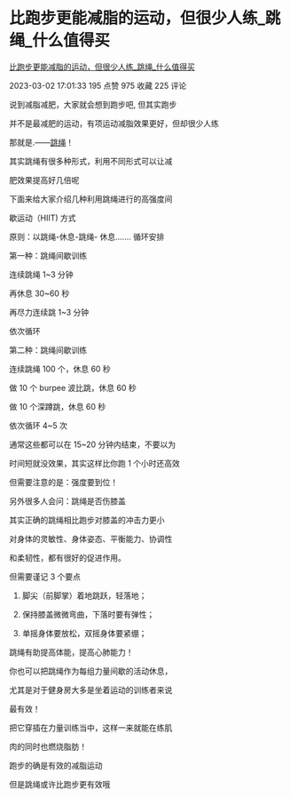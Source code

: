 # 比跑步更能减脂的运动，但很少人练_跳绳_什么值得买
[比跑步更能减脂的运动，但很少人练_跳绳_什么值得买](https://post.smzdm.com/p/akk85d59/) 

 2023-03-02 17:01:33 195 点赞 975 收藏 225 评论

说到减脂减肥，大家就会想到跑步吧, 但其实跑步

并不是最减肥的运动，有项运动减脂效果更好，但却很少人练


那就是.——[跳绳](https://www.smzdm.com/fenlei/tiaosheng/)！

其实跳绳有很多种形式，利用不同形式可以让减

肥效果提高好几倍呢

下面来给大家介绍几种利用跳绳进行的高强度间

歇运动（HIIT) 方式

原则：以跳绳-休息-跳绳- 休息….… 循环安排

第一种：跳绳间歇训练

连续跳绳 1~3 分钟

再休息 30~60 秒

再尽力连续跳 1~3 分钟

依次循环

第二种：跳绳间歇训练

连续跳绳 100 个，休息 60 秒

做 10 个 burpee 波比跳，休息 60 秒

做 10 个深蹲跳，休息 60 秒

依次循环 4~5 次


通常这些都可以在 15~20 分钟内结束，不要以为

时间短就没效果，其实这样比你跑 1 个小时还高效

但需要注意的是：强度要到位！

另外很多人会问：跳绳是否伤膝盖

其实正确的跳绳相比跑步对膝盖的冲击力更小

对身体的灵敏性、身体姿态、平衡能力、协调性

和柔韧性，都有很好的促进作用。


但需要谨记 3 个要点

1. 脚尖（前脚掌）着地跳跃，轻落地；

2. 保持膝盖微微弯曲，下落时要有弹性；

3. 单摇身体要放松，双摇身体要紧绷；

跳绳有助提高体能，提高心肺能力！

你也可以把跳绳作为每组力量间歇的活动休息，

尤其是对于健身房大多是坐着运动的训练者来说

最有效！

把它穿插在力量训练当中，这样一来就能在练肌

肉的同时也燃烧脂肪！

跑步的确是有效的减脂运动

但是跳绳或许比跑步更有效哦
